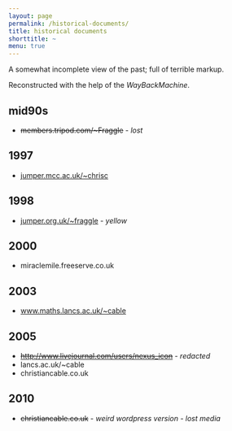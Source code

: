 ```yaml
---
layout: page
permalink: /historical-documents/
title: historical documents
shorttitle: ~
menu: true
---
```


A somewhat incomplete view of the past; full of terrible markup.

Reconstructed with the help of the _WayBackMachine_.

## mid90s
* ~~members.tripod.com/~Fraggle~~ - _lost_

## 1997
* [jumper.mcc.ac.uk/~chrisc](1997/jumper_mcc_ac_uk_chrisc)

## 1998
* [jumper.org.uk/~fraggle](1998/jumper_org_uk_fraggle/) - _yellow_

## 2000
* miraclemile.freeserve.co.uk

## 2003
* www.maths.lancs.ac.uk/~cable

## 2005
* ~~http://www.livejournal.com/users/nexus_icon~~ - _redacted_
* lancs.ac.uk/~cable
* christiancable.co.uk

## 2010
* ~~christiancable.co.uk~~ - _weird wordpress version - lost media_
